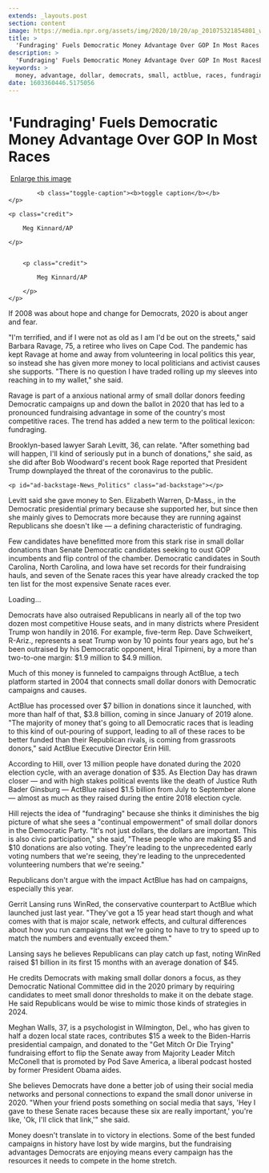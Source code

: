 ```yaml
--- 
extends: _layouts.post 
section: content 
image: https://media.npr.org/assets/img/2020/10/20/ap_201075321854801_wide-b7e43c2d91b4f104068d6b389cf375ccfa7d7606.jpg?s=1400 
title: > 
  'Fundraging' Fuels Democratic Money Advantage Over GOP In Most Races 
description: > 
  'Fundraging' Fuels Democratic Money Advantage Over GOP In Most RacesEnlarge this image toggle caption Meg Kinnard/AP Meg Kinnard/APIf 2008 was about hope and change for Democrats, 2020 is about anger and fear.Few candidates have benefitted more from this stark rise in small dollar donations than Senate Democratic candidates seeking to oust GOP incumbents and flip control of the chamber.Democratic candidates in South Carolina, North Carolina, and Iowa have set records for their fundraising hauls, and seven of the Senate races this year have already cracked the top ten list for the most expensive Senate races ever.Much of this money is funneled to campaigns through ActBlue, a tech platform started in 2004 that connects small dollar donors with Democratic campaigns and causes.Hill rejects the idea of "fundraging" because she thinks it diminishes the big picture of what she sees a "continual empowerment" of small dollar donors in the Democratic Party. 
keywords: > 
  money, advantage, dollar, democrats, small, actblue, races, fundraging, campaigns, fuels, donors, democratic, gop, senate 
date: 1603360446.5175056 
--- 
```

<div><p class="storytitle">
      <h1>'Fundraging' Fuels Democratic Money Advantage Over GOP In Most Races</h1>
   
   
   
</p><img src="https://media.npr.org/assets/img/2020/10/20/ap_201075321854801-7be2a038c156d8af7268b7a3c0dfce948d6c6ed9-s1100-c15.jpg" class="img lazyOnLoad" alt="">
        <a class="enlargelink" href="https://media.npr.org/assets/img/2020/10/20/ap_201075321854801-7be2a038c156d8af7268b7a3c0dfce948d6c6ed9-s1200.jpg">Enlarge this image</a>
        <p class="caption-wrap">
         


            <b class="toggle-caption"><b>toggle caption</b></b>
    </p>

    <p class="credit">
        
        Meg Kinnard/AP
        
    </p>
<img alt="">
    <p class="image_data">
         
        <p class="credit">
            
            Meg Kinnard/AP
            
        </p>
    </p>
<p>If 2008 was about hope and change for Democrats, 2020 is about anger and fear. </p>   <p>"I'm terrified, and if I were not as old as I am I'd be out on the streets," said Barbara Ravage, 75, a retiree who lives on Cape Cod. The pandemic has kept Ravage at home and away from volunteering in local politics this year, so instead she has given more money to local politicians and activist causes she supports. "There is no question I have traded rolling up my sleeves into reaching in to my wallet," she said. </p>   <p>Ravage is part of a anxious national army of small dollar donors feeding Democratic campaigns up and down the ballot in 2020 that has led to a pronounced fundraising advantage in some of the country's most competitive races. The trend has added a new term to the political lexicon: fundraging.</p>   <p>Brooklyn-based lawyer Sarah Levitt, 36, can relate. "After something bad will happen, I'll kind of seriously put in a bunch of donations," she said, as she did after Bob Woodward's recent book Rage reported that President Trump downplayed the threat of the coronavirus to the public. </p>   
    

    <p id="ad-backstage-News_Politics" class="ad-backstage"></p>

   <p>Levitt said she gave money to Sen. Elizabeth Warren, D-Mass., in the Democratic presidential primary because she supported her, but since then she mainly gives to Democrats more because they are running against Republicans she doesn't like &#8212; a defining characteristic of fundraging. </p>   <p>Few candidates have benefitted more from this stark rise in small dollar donations than Senate Democratic candidates seeking to oust GOP incumbents and flip control of the chamber. Democratic candidates in South Carolina, North Carolina, and Iowa have set records for their fundraising hauls, and seven of the Senate races this year have already cracked the top ten list for the most expensive Senate races ever.</p>   <p id="responsive-embed-senate-fundraising-20201020"> Loading... </p>  
   <p>Democrats have also outraised Republicans in nearly all of the top two dozen most competitive House seats, and in many districts where President Trump won handily in 2016. For example, five-term Rep. Dave Schweikert, R-Ariz., represents a seat Trump won by 10 points four years ago, but he's been outraised by his Democratic opponent, Hiral Tipirneni, by a more than two-to-one margin: $1.9 million to $4.9 million.</p>   <p>Much of this money is funneled to campaigns through ActBlue, a tech platform started in 2004 that connects small dollar donors with Democratic campaigns and causes. </p>   <p>ActBlue has processed over $7 billion in donations since it launched, with more than half of that, $3.8 billion, coming in since January of 2019 alone. "The majority of money that's going to all Democratic races that is leading to this kind of out-pouring of support, leading to all of these races to be better funded than their Republican rivals, is coming from grassroots donors," said ActBlue Executive Director Erin Hill.</p>   <p>According to Hill, over 13 million people have donated during the 2020 election cycle, with an average donation of $35. As Election Day has drawn closer &#8212; and with high stakes political events like the death of Justice Ruth Bader Ginsburg &#8212; ActBlue raised $1.5 billion from July to September alone &#8212; almost as much as they raised during the entire 2018 election cycle. </p>   <p>Hill rejects the idea of "fundraging" because she thinks it diminishes the big picture of what she sees a "continual empowerment" of small dollar donors in the Democratic Party. "It's not just dollars, the dollars are important. This is also civic participation," she said, "These people who are making $5 and $10 donations are also voting. They're leading to the unprecedented early voting numbers that we're seeing, they're leading to the unprecedented volunteering numbers that we're seeing."</p>   <p>Republicans don't argue with the impact ActBlue has had on campaigns, especially this year. </p>   <p>Gerrit Lansing runs WinRed, the conservative counterpart to ActBlue which launched just last year. "They've got a 15 year head start though and what comes with that is major scale, network effects, and cultural differences about how you run campaigns that we're going to have to try to speed up to match the numbers and eventually exceed them." </p>   <p>Lansing says he believes Republicans can play catch up fast, noting WinRed raised $1 billion in its first 15 months with an average donation of $45. </p>   <p>He credits Democrats with making small dollar donors a focus, as they Democratic National Committee did in the 2020 primary by requiring candidates to meet small donor thresholds to make it on the debate stage. He said Republicans would be wise to mimic those kinds of strategies in 2024.</p>   <p>Meghan Walls, 37, is a psychologist in Wilmington, Del., who has given to half a dozen local state races, contributes $15 a week to the Biden-Harris presidential campaign, and donated to the "Get Mitch Or Die Trying" fundraising effort to flip the Senate away from Majority Leader Mitch McConell that is promoted by Pod Save America, a liberal podcast hosted by former President Obama aides. </p>   <p>She believes Democrats have done a better job of using their social media networks and personal connections to expand the small donor universe in 2020. "When your friend posts something on social media that says, 'Hey I gave to these Senate races because these six are really important,' you're like, 'Ok, I'll click that link,'" she said. </p>   <p>Money doesn't translate in to victory in elections. Some of the best funded campaigns in history have lost by wide margins, but the fundraising advantages Democrats are enjoying means every campaign has the resources it needs to compete in the home stretch.</p>
</div>